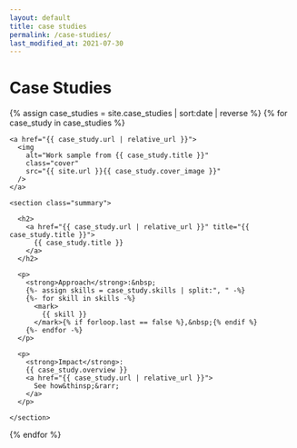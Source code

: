 ```yaml
---
layout: default
title: case studies
permalink: /case-studies/
last_modified_at: 2021-07-30
---
```


<h1>Case Studies</h1>

{% assign case_studies = site.case_studies | sort:date | reverse %}
{% for case_study in case_studies %}

  <article class="case_study">

    <a href="{{ case_study.url | relative_url }}">
      <img
        alt="Work sample from {{ case_study.title }}"
        class="cover"
        src="{{ site.url }}{{ case_study.cover_image }}"
      />
    </a>

    <section class="summary">

      <h2>
        <a href="{{ case_study.url | relative_url }}" title="{{ case_study.title }}">
          {{ case_study.title }}
        </a>
      </h2>

      <p>
        <strong>Approach</strong>:&nbsp;
        {%- assign skills = case_study.skills | split:", " -%}
        {%- for skill in skills -%}
          <mark>
            {{ skill }}
          </mark>{% if forloop.last == false %},&nbsp;{% endif %}
        {%- endfor -%}
      </p>

      <p>
        <strong>Impact</strong>:
        {{ case_study.overview }}
        <a href="{{ case_study.url | relative_url }}">
          See how&thinsp;&rarr;
        </a>
      </p>

    </section>

  </article>

{% endfor %}

